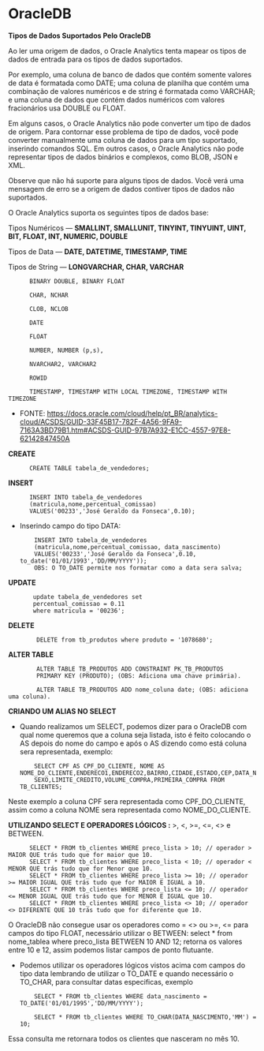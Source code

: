 # OracleDB



**Tipos de Dados Suportados Pelo OracleDB**

Ao ler uma origem de dados, o Oracle Analytics tenta mapear os tipos de dados de entrada para os tipos de dados suportados.

Por exemplo, uma coluna de banco de dados que contém somente valores de data é formatada como DATE; uma coluna de planilha que contém uma combinação de valores numéricos e de string é formatada como VARCHAR; e uma coluna de dados que contém dados numéricos com valores fracionários usa DOUBLE ou FLOAT.

Em alguns casos, o Oracle Analytics não pode converter um tipo de dados de origem. Para contornar esse problema de tipo de dados, você pode converter manualmente uma coluna de dados para um tipo suportado, inserindo comandos SQL. Em outros casos, o Oracle Analytics não pode representar tipos de dados binários e complexos, como BLOB, JSON e XML.

Observe que não há suporte para alguns tipos de dados. Você verá uma mensagem de erro se a origem de dados contiver tipos de dados não suportados.

O Oracle Analytics suporta os seguintes tipos de dados base:

Tipos Numéricos — **SMALLINT, SMALLUNIT, TINYINT, TINYUINT, UINT, BIT, FLOAT, INT, NUMERIC, DOUBLE**

Tipos de Data — **DATE, DATETIME, TIMESTAMP, TIME**

Tipos de String — **LONGVARCHAR, CHAR, VARCHAR**

          BINARY DOUBLE, BINARY FLOAT

          CHAR, NCHAR

          CLOB, NCLOB

          DATE

          FLOAT

          NUMBER, NUMBER (p,s),
          
          NVARCHAR2, VARCHAR2

          ROWID

          TIMESTAMP, TIMESTAMP WITH LOCAL TIMEZONE, TIMESTAMP WITH TIMEZONE
          
- FONTE: https://docs.oracle.com/cloud/help/pt_BR/analytics-cloud/ACSDS/GUID-33F45B17-782F-4A56-9FA9-7163A3BD79B1.htm#ACSDS-GUID-97B7A932-E1CC-4557-97E8-62142847450A


**CREATE**

          CREATE TABLE tabela_de_vendedores;

**INSERT**

          INSERT INTO tabela_de_vendedores
          (matricula,nome,percentual_comissao)
          VALUES('00233','José Geraldo da Fonseca',0.10);
          
          
- Inserindo campo do tipo DATA:

          INSERT INTO tabela_de_vendedores
          (matricula,nome,percentual_comissao, data_nascimento)
          VALUES('00233','José Geraldo da Fonseca',0.10, to_date('01/01/1993','DD/MM/YYYY'));
          OBS: O TO_DATE permite nos formatar como a data sera salva;

**UPDATE**

           update tabela_de_vendedores set
           percentual_comissao = 0.11
           where matricula = '00236';
           
**DELETE**
           
            DELETE from tb_produtos where produto = '1078680';
            
**ALTER TABLE**
               
            ALTER TABLE TB_PRODUTOS ADD CONSTRAINT PK_TB_PRODUTOS 
            PRIMARY KEY (PRODUTO); (OBS: Adiciona uma chave primária).
            
            ALTER TABLE TB_PRODUTOS ADD nome_coluna date; (OBS: adiciona uma coluna).
            
**CRIANDO UM ALIAS NO SELECT**
- Quando realizamos um SELECT, podemos dizer para o OracleDB com qual nome queremos que a coluna seja listada, isto é feito colocando o AS depois do nome do campo e após o AS dizendo como está coluna sera representada, exemplo:

          SELECT CPF AS CPF_DO_CLIENTE, NOME AS NOME_DO_CLIENTE,ENDERECO1,ENDERECO2,BAIRRO,CIDADE,ESTADO,CEP,DATA_NASCIMENTO,IDADE,
          SEXO,LIMITE_CREDITO,VOLUME_COMPRA,PRIMEIRA_COMPRA FROM TB_CLIENTES;
           
 Neste exemplo a coluna CPF sera representada como CPF_DO_CLIENTE, assim como a coluna NOME sera representada como NOME_DO_CLIENTE.
 
 **UTILIZANDO SELECT E OPERADORES LÓGICOS :** >, <, >=, <=, <> e BETWEEN.

          SELECT * FROM tb_clientes WHERE preco_lista > 10; // operador > MAIOR QUE trás tudo que for maior que 10.
          SELECT * FROM tb_clientes WHERE preco_lista < 10; // operador < MENOR QUE trás tudo que for Menor que 10.
          SELECT * FROM tb_clientes WHERE preco_lista >= 10; // operador >= MAIOR IGUAL QUE trás tudo que for MAIOR E IGUAL a 10.
          SELECT * FROM tb_clientes WHERE preco_lista <= 10; // operador <= MENOR IGUAL QUE trás tudo que for MENOR E IGUAL que 10.
          SELECT * FROM tb_clientes WHERE preco_lista <> 10; // operador <> DIFERENTE QUE 10 trás tudo que for diferente que 10.
                
O OracleDB não consegue usar os operadores como = <> ou >=, <= para campos do tipo FLOAT, necessário utilizar o BETWEEN: select * from nome_tablea where preco_lista BETWEEN 10 AND 12; retorna os valores entre 10 e 12, assim podemos listar campos de ponto flutuante.

- Podemos utilizar os operadores lógicos vistos acima com campos do tipo data lembrando de utilizar o TO_DATE e quando necessário o TO_CHAR, para consultar datas especificas, exemplo

          SELECT * FROM tb_clientes WHERE data_nascimento = TO_DATE('01/01/1995','DD/MM/YYYY');

          SELECT * FROM tb_clientes WHERE TO_CHAR(DATA_NASCIMENTO,'MM') = 10; 
          
 Essa consulta me retornara todos os clientes que nasceram no mês 10.

            

